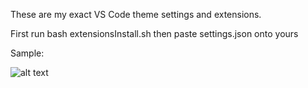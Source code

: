 These are my exact VS Code theme settings and extensions.

First run bash extensionsInstall.sh
then paste settings.json onto yours 

Sample:

![alt text](image-1.png)